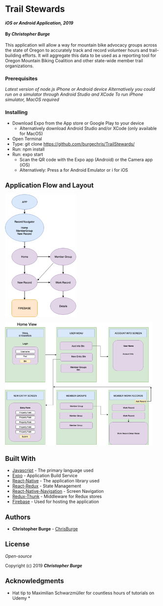 # Trail Stewards

#### _iOS or Android Application, 2019_

#### By _**Christopher Burge**_

This application will allow a way for mountain bike advocacy groups across the state of Oregon to accurately track and record volunteer hours and trail-building efforts. It will aggregate this data to be used as a reporting tool for Oregon Mountain Biking Coalition and other state-wide member trail organizations.

### Prerequisites

_Latest version of node.js_
_iPhone or Android device_
_Alternatively you could run on a simulator through Android Studio and XCode_
  _To run iPhone simulator, MacOS required_

### Installing

- Download Expo from the App store or Google Play to your device
  - Alternatively download Android Studio and/or XCode (only available for MacOS)
- Open Terminal
- Type: git clone https://github.com/burgechris/TrailStewards/
- Run: npm install
- Run: expo start
  - Scan the QR code with the Expo app (Android) or the Camera app (iOS)
  - Alternatively: Press a for Android Emulator or i for iOS

## Application Flow and Layout

<img src="assets/images/TrailAppComponentChart.png"
     alt="Application Component Tree"
     style="float: center" 
     height= "400" /> 

<img src="assets/images/TrailAppUI.png"
     alt="Application UI Diagram"
     style="float: center" 
     height= "400" />      

## Built With

* [Javascript](https://javascript.info/) - The primary language used
* [Expo](https://expo.io/) - Application Build Service
* [React-Native](https://facebook.github.io/react-native/) - The application library used
* [React-Redux](https://react-redux.js.org/) - State Management
* [React-Native-Navigation](https://reactnavigation.org/) - Screen Navigation
* [Redux-Thunk](https://github.com/reduxjs/redux-thunk) - Middleware for Redux stores
* [Firebase](https://firebase.google.com/) - Used for hosting the application

## Authors

* **Christopher Burge** - [ChrisBurge](https://github.com/burgechris)

## License

*Open-source*

Copyright (c) 2019 **_Christopher Burge_**

## Acknowledgments

* Hat tip to Maximilian Schwarzmüller for countless hours of tutorials on Udemy *

